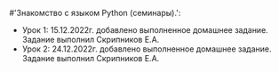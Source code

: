 #'Знакомство с языком Python (семинары).':
* Урок 1: 15.12.2022г. добавлено выполненное домашнее задание. Задание выполнил Скрипников Е.А.
* Урок 2: 24.12.2022г. добавлено выполненное домашнее задание. Задание выполнил Скрипников Е.А.